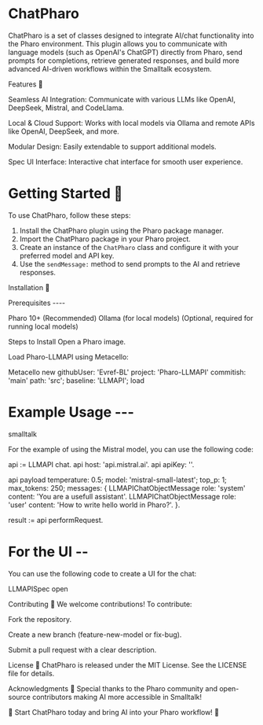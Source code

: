 # ChatPharo

ChatPharo is a set of classes designed to integrate AI/chat functionality into the Pharo environment. This plugin allows you to communicate with language models (such as OpenAI's ChatGPT) directly from Pharo, send prompts for completions, retrieve generated responses, and build more advanced AI-driven workflows within the Smalltalk ecosystem.

Features 🚀

Seamless AI Integration: Communicate with various LLMs like OpenAI, DeepSeek, Mistral, and CodeLlama.

Local & Cloud Support: Works with local models via Ollama and remote APIs like OpenAI, DeepSeek, and more.

Modular Design: Easily extendable to support additional models.

Spec UI Interface: Interactive chat interface for smooth user experience.


Getting Started 🚀
===============

To use ChatPharo, follow these steps:

1. Install the ChatPharo plugin using the Pharo package manager.
2. Import the ChatPharo package in your Pharo project.
3. Create an instance of the `ChatPharo` class and configure it with your preferred model
and API key.
4. Use the `sendMessage:` method to send prompts to the AI and retrieve responses.


Installation 🔧

Prerequisites ----

Pharo 10+ (Recommended)
Ollama (for local models) (Optional, required for running local models)

Steps to Install
Open a Pharo image.

Load Pharo-LLMAPI using Metacello:

Metacello new
  githubUser: 'Evref-BL' project: 'Pharo-LLMAPI' commitish: 'main' path: 'src';
  baseline: 'LLMAPI';
  load


Example Usage ---
===============
smalltalk

For the example of using the Mistral model, you can use the following code:

api := LLMAPI chat.
api host: 'api.mistral.ai'.
api apiKey: '<apiKey>'.

api payload
	temperature: 0.5;
	model: 'mistral-small-latest';
	top_p: 1;
	max_tokens: 250;
	messages: {
		LLMAPIChatObjectMessage role: 'system' content: 'You are a usefull assistant'.
		LLMAPIChatObjectMessage role: 'user' content: 'How to write hello world in Pharo?'.
		 }.

result := api performRequest.

For the UI --
===============
You can use the following code to create a UI for the chat:

LLMAPISpec open

Contributing 🤝
We welcome contributions! To contribute:

Fork the repository.

Create a new branch (feature-new-model or fix-bug).

Submit a pull request with a clear description.


License 📜
ChatPharo is released under the MIT License. See the LICENSE file for details.


Acknowledgments 🙌
Special thanks to the Pharo community and open-source contributors making AI more accessible in Smalltalk!

🚀 Start ChatPharo today and bring AI into your Pharo workflow! 🚀